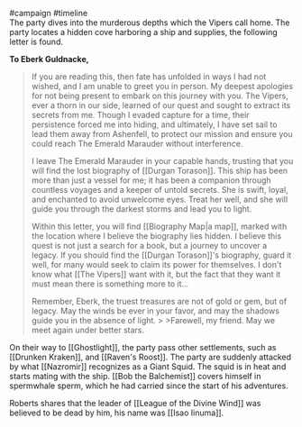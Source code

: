 #campaign #timeline 
<span  
class='ob-timelines'  
data-date='1344-02-06'  
data-title='Setting sail'  
data-class='orange'  
data-img = 'Images/EmeraldMarauder.png'  
data-type='range'>  
The party dives into the murderous depths which the Vipers call home.
</span>
The party locates a hidden cove harboring a ship and supplies, the following letter is found.

**To Eberk Guldnacke,** 
>If you are reading this, then fate has unfolded in ways I had not wished, and I am unable to greet you in person. My deepest apologies for not being present to embark on this journey with you. The Vipers, ever a thorn in our side, learned of our quest and sought to extract its secrets from me. Though I evaded capture for a time, their persistence forced me into hiding, and ultimately, I have set sail to lead them away from Ashenfell, to protect our mission and ensure you could reach The Emerald Marauder without interference. 
>
>I leave The Emerald Marauder in your capable hands, trusting that you will find the lost biography of [[Durgan Torason]]. This ship has been more than just a vessel for me; it has been a companion through countless voyages and a keeper of untold secrets. She is swift, loyal, and enchanted to avoid unwelcome eyes. Treat her well, and she will guide you through the darkest storms and lead you to light. 
>
>Within this letter, you will find [[Biography Map|a map]], marked with the location where I believe the biography lies hidden. I believe this quest is not just a search for a book, but a journey to uncover a legacy. If you should find the [[Durgan Torason]]'s biography, guard it well, for many would seek to claim its power for themselves. I don't know what [[The Vipers]] want with it, but the fact that they want it must mean there is something more to it... 
>
>Remember, Eberk, the truest treasures are not of gold or gem, but of legacy. May the winds be ever in your favor, and may the shadows guide you in the absence of light. > >Farewell, my friend. May we meet again under better stars.


On their way to [[Ghostlight]], the party pass other settlements, such as [[Drunken Kraken]], and [[Raven's Roost]]. The party are suddenly attacked by what [[Nazromir]] recognizes as a Giant Squid. The squid is in heat and starts mating with the ship. [[Bob the Balchemist]] covers himself in spermwhale sperm, which he had carried since the start of his adventures.

Roberts shares that the leader of [[League of the Divine Wind]] was believed to be dead by him, his name was [[Isao Iinuma]]. 